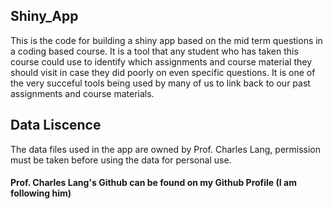 ## Shiny_App


This is the code for building a shiny app based on the mid term questions in a coding based course. It is a tool that any student who has taken this course could use to identify which assignments and course material they should visit in case they did poorly on even specific questions. It is one of the very succeful tools being used by many of us to link back to our past assignments and course materials.


## Data Liscence

The data files used in the app are owned by Prof. Charles Lang, permission must be taken before using the data for personal use. 


#### Prof. Charles Lang's Github can be found on my Github Profile (I am following him)
